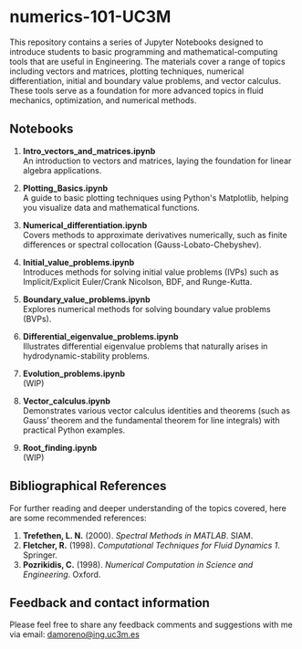 # numerics-101-UC3M

This repository contains a series of Jupyter Notebooks designed to introduce students to basic programming and mathematical-computing tools that are useful in Engineering. The materials cover a range of topics including vectors and matrices, plotting techniques, numerical differentiation, initial and boundary value problems, and vector calculus. These tools serve as a foundation for more advanced topics in fluid mechanics, optimization, and numerical methods.

## Notebooks

1. **Intro_vectors_and_matrices.ipynb**  
   An introduction to vectors and matrices, laying the foundation for linear algebra applications.

2. **Plotting_Basics.ipynb**  
   A guide to basic plotting techniques using Python's Matplotlib, helping you visualize data and mathematical functions.

3. **Numerical_differentiation.ipynb**  
   Covers methods to approximate derivatives numerically, such as finite differences or spectral collocation (Gauss-Lobato-Chebyshev).

4. **Initial_value_problems.ipynb**  
   Introduces methods for solving initial value problems (IVPs) such as Implicit/Explicit Euler/Crank Nicolson, BDF, and Runge-Kutta.

5. **Boundary_value_problems.ipynb**   
   Explores numerical methods for solving boundary value problems (BVPs).

6. **Differential_eigenvalue_problems.ipynb**  
   Illustrates differential eigenvalue problems that naturally arises in hydrodynamic-stability problems.

7. **Evolution_problems.ipynb**  
   (WIP)

8. **Vector_calculus.ipynb**  
   Demonstrates various vector calculus identities and theorems (such as Gauss’ theorem and the fundamental theorem for line integrals) with practical Python examples.

9. **Root_finding.ipynb**  
   (WIP)

## Bibliographical References

For further reading and deeper understanding of the topics covered, here are some recommended references:

1. **Trefethen, L. N.** (2000). *Spectral Methods in MATLAB*. SIAM.     
2. **Fletcher, R.** (1998). *Computational Techniques for Fluid Dynamics 1*. Springer.     
3. **Pozrikidis, C.** (1998). *Numerical Computation in Science and Engineering*. Oxford.  

## Feedback and contact information

Please feel free to share any feedback comments and suggestions with me via email: damoreno@ing.uc3m.es
